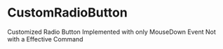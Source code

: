 # CustomRadioButton
Customized Radio Button Implemented with only MouseDown Event Not with a Effective Command
